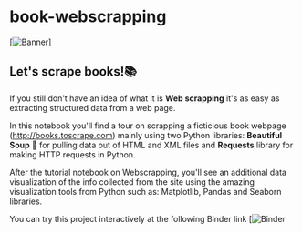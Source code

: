 # book-webscrapping

[![Banner](https://images.squarespace-cdn.com/content/v1/5773dde903596ecc892de49f/1606290672221-FROACHB8RVCZ15QSAYH4/ke17ZwdGBToddI8pDm48kBEbJ4X1_RBiAWsf6mxrahQUqsxRUqqbr1mOJYKfIPR7LoDQ9mXPOjoJoqy81S2I8N_N4V1vUb5AoIIIbLZhVYy7Mythp_T-mtop-vrsUOmeInPi9iDjx9w8K4ZfjXt2dotjh5j1vW76STHA22qACelGTD8y-_ApmyYGpEMstMbMOpYghpI-Ha_TwZsqqmJXng/banner-books.jpg?format=1500w)]
## Let's scrape books!📚

If you still don't have an idea of what it is **Web scrapping** it's as easy as extracting structured data from a web page.

In this notebook you'll find a tour on scrapping a ficticious book webpage (http://books.toscrape.com) mainly using two Python libraries: **Beautiful Soup** 🥘 for pulling data out of HTML and XML files and **Requests** library for making HTTP requests in Python.

After the tutorial notebook on Webscrapping, you'll see an additional data visualization of the info collected from the site using the amazing visualization tools from Python such as: Matplotlib, Pandas and Seaborn libraries.

You can try this project interactively at the following Binder link [![Binder]()
